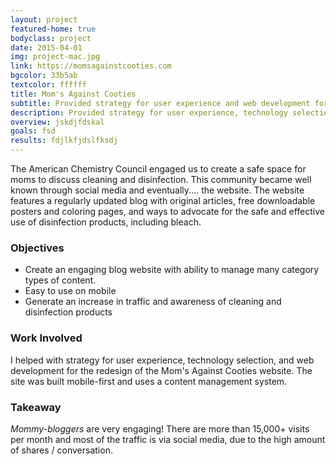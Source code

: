 ```yaml
---
layout: project
featured-home: true
bodyclass: project
date: 2015-04-01
img: project-mac.jpg
link: https://momsagainstcooties.com
bgcolor: 33b5ab
textcolor: ffffff
title: Mom's Against Cooties
subtitle: Provided strategy for user experience and web development for a comprehensive website redesign
description: Provided strategy for user experience, technology selection, and web development for a comprehensive website redesign
overview: jskdjfdskal
goals: fsd
results: fdjlkfjdslfksdj
---
```


The American Chemistry Council engaged us to create a safe space for moms to discuss cleaning and disinfection. This community became well known through social media and eventually.... the website. The website features a regularly updated blog with original articles, free downloadable posters and coloring pages, and ways to advocate for the safe and effective use of disinfection products, including bleach.

### Objectives
* Create an engaging blog website with ability to manage many category types of content.
* Easy to use on mobile
* Generate an increase in traffic and awareness of cleaning and disinfection products

### Work Involved
I helped with strategy for user experience, technology selection, and web development for the redesign of the Mom's Against Cooties website. The site was built mobile-first and uses a content management system. 

### Takeaway
*Mommy-bloggers* are very engaging! There are more than 15,000+ visits per month and most of the traffic is via social media, due to the high amount of shares / conversation.